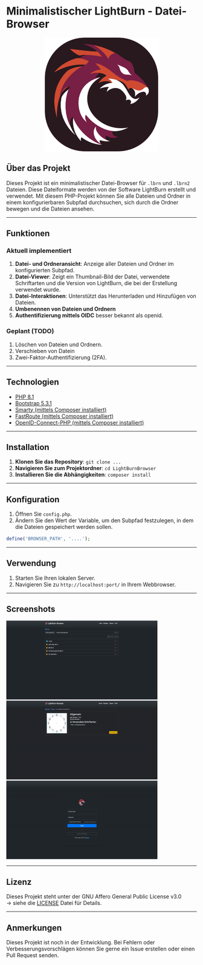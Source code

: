 # Minimalistischer LightBurn - Datei-Browser

<p align="center">
  <img src="./www/favicon/android-chrome-512x512.png" alt="Your Image Description" width="300" height="300">
</p>

## Über das Projekt

Dieses Projekt ist ein minimalistischer Datei-Browser für `.lbrn` und `.lbrn2` Dateien.
Diese Dateiformate werden von der Software LightBurn erstellt und verwendet.
Mit diesem PHP-Projekt können Sie alle Dateien und Ordner in einem konfigurierbaren Subpfad durchsuchen, sich durch die Ordner bewegen und die Dateien ansehen.

---

## Funktionen

### Aktuell implementiert

1. **Datei- und Ordneransicht**: Anzeige aller Dateien und Ordner im konfigurierten Subpfad.
2. **Datei-Viewer**: Zeigt ein Thumbnail-Bild der Datei, verwendete Schriftarten und die Version von LightBurn, die bei der Erstellung verwendet wurde.
3. **Datei-Interaktionen**: Unterstützt das Herunterladen und Hinzufügen von Dateien.
4. **Umbenennen von Dateien und Ordnern**
5. **Authentifizierung mittels OIDC** besser bekannt als openid. 

### Geplant (TODO)

1. Löschen von Dateien und Ordnern.
2. Verschieben von Datein
3. Zwei-Faktor-Authentifizierung (2FA).

---

## Technologien

- [PHP 8.1](https://www.php.net)
- [Bootstrap 5.3.1](https://getbootstrap.com/)
- [Smarty (mittels Composer installiert)](https://github.com/smarty-php/smarty)
- [FastRoute (mittels Composer installiert)](https://github.com/nikic/FastRoute)
- [OpenID-Connect-PHP (mittels Composer installiert)](https://github.com/jumbojett/OpenID-Connect-PHP.git)

---

## Installation

1. **Klonen Sie das Repository**: `git clone ...`
2. **Navigieren Sie zum Projektordner**: `cd LightBurnBrowser`
3. **Installieren Sie die Abhängigkeiten**: `composer install`

---

## Konfiguration

1. Öffnen Sie `config.php`.
2. Ändern Sie den Wert der Variable, um den Subpfad festzulegen, in dem die Dateien gespeichert werden sollen.

```php
define('BROWSER_PATH', '....');
```

---

## Verwendung

1. Starten Sie Ihren lokalen Server.
2. Navigieren Sie zu `http://localhost:port/` in Ihrem Webbrowser.

---

## Screenshots

<img src="./docs/images/browser.png" alt="" title="Browser" style="display: inline-block; margin: 0 auto; max-width: 400px">
<img src="./docs/images/viewer.png" alt="" title="Viewer" style="display: inline-block; margin: 0 auto; max-width: 400px">
<img src="./docs/images/login.png" alt="" title="Login" style="display: inline-block; margin: 0 auto; max-width: 400px">

---

## Lizenz

Dieses Projekt steht unter der GNU Affero General Public License v3.0 <br>
-> siehe die [LICENSE](LICENSE) Datei für Details.


---

## Anmerkungen

Dieses Projekt ist noch in der Entwicklung. Bei Fehlern oder Verbesserungsvorschlägen können Sie gerne ein Issue erstellen oder einen Pull Request senden.